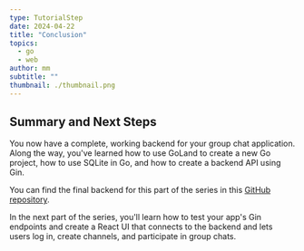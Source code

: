 ```yaml
---
type: TutorialStep
date: 2024-04-22
title: "Conclusion"
topics:
  - go
  - web
author: mm
subtitle: ""
thumbnail: ./thumbnail.png
---
```


## Summary and Next Steps

You now have a complete, working backend for your group chat application. Along the way, you've learned how to use GoLand to create a new Go project, how to use SQLite in Go, and how to create a backend API using Gin.

You can find the final backend for this part of the series in this [GitHub repository](https://github.com/rpeden/go-gin-react-part1).

In the next part of the series, you'll learn how to test your app's Gin endpoints and create a React UI that connects to the backend and lets users log in, create channels, and participate in group chats.
